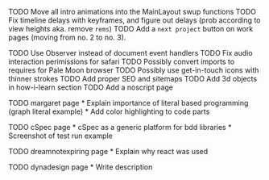 TODO Move all intro animations into the MainLayout swup functions
TODO Fix timeline delays with keyframes, and figure out delays (prob according to view heights aka. remove `rems`)
TODO Add a `next project` button on work pages (moving from no. 2 to no. 3).

TODO Use Observer instead of document event handlers
TODO Fix audio interaction perimissions for safari
TODO Possibly convert imports to requires for Pale Moon browser
TODO Possibly use get-in-touch icons with thinner strokes
TODO Add proper SEO and sitemaps
TODO Add 3d objects in how-i-learn section
TODO Add a noscript page

TODO margaret page
    * Explain importance of literal based programming (graph literal example)
    * Add color highlighting to code parts

TODO cSpec page
    * cSpec as a generic platform for bdd libraries
    * Screenshot of test run example

TODO dreamnotexpiring page
    * Explain why react was used

TODO dynadesign page
    * Write description
